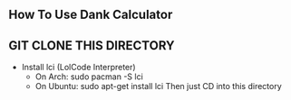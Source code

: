## How To Use Dank Calculator
## GIT CLONE THIS DIRECTORY
- Install lci (LolCode Interpreter)
    - On Arch: sudo pacman -S lci
    - On Ubuntu: sudo apt-get install lci
 Then just CD into this directory
